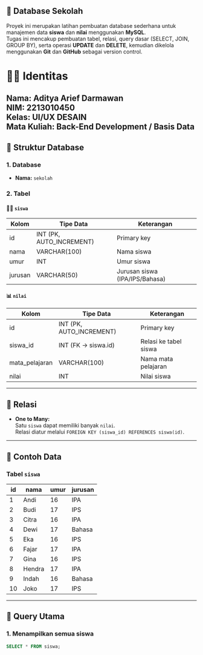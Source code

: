 ## 🏫 Database Sekolah

Proyek ini merupakan latihan pembuatan database sederhana untuk manajemen data **siswa** dan **nilai** menggunakan **MySQL**.  
Tugas ini mencakup pembuatan tabel, relasi, query dasar (SELECT, JOIN, GROUP BY), serta operasi **UPDATE** dan **DELETE**, kemudian dikelola menggunakan **Git** dan **GitHub** sebagai version control.

# 👨‍💻 Identitas
**Nama:** Aditya Arief Darmawan  
**NIM:** 2213010450  
**Kelas:** UI/UX DESAIN  
**Mata Kuliah:** Back-End Development / Basis Data
---

## 📘 Struktur Database

### 1. Database
- **Nama:** `sekolah`

### 2. Tabel
#### 🧑‍🎓 `siswa`
| Kolom | Tipe Data | Keterangan |
|-------|------------|-------------|
| id | INT (PK, AUTO_INCREMENT) | Primary key |
| nama | VARCHAR(100) | Nama siswa |
| umur | INT | Umur siswa |
| jurusan | VARCHAR(50) | Jurusan siswa (IPA/IPS/Bahasa) |

#### 📊 `nilai`
| Kolom | Tipe Data | Keterangan |
|-------|------------|-------------|
| id | INT (PK, AUTO_INCREMENT) | Primary key |
| siswa_id | INT (FK → siswa.id) | Relasi ke tabel siswa |
| mata_pelajaran | VARCHAR(100) | Nama mata pelajaran |
| nilai | INT | Nilai siswa |

---

## 🧱 Relasi
- **One to Many:**  
  Satu `siswa` dapat memiliki banyak `nilai`.  
  Relasi diatur melalui `FOREIGN KEY (siswa_id) REFERENCES siswa(id)`.

---

## 🧩 Contoh Data

### Tabel `siswa`
| id | nama | umur | jurusan |
|----|------|------|---------|
| 1 | Andi | 16 | IPA |
| 2 | Budi | 17 | IPS |
| 3 | Citra | 16 | IPA |
| 4 | Dewi | 17 | Bahasa |
| 5 | Eka | 16 | IPS |
| 6 | Fajar | 17 | IPA |
| 7 | Gina | 16 | IPS |
| 8 | Hendra | 17 | IPA |
| 9 | Indah | 16 | Bahasa |
| 10 | Joko | 17 | IPS |

---

## 💾 Query Utama

### 1. Menampilkan semua siswa
```sql
SELECT * FROM siswa;
